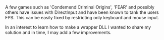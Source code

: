 A few games such as 'Condemend Criminal Origins', 'FEAR' and possibly others have issues with DirectInput and have been known to tank the users FPS. This can be easily fixed by restricting only keyboard and mouse input.

In an interest to learn how to make a wrapper DLL I wanted to share my solution and in time, I may add a few improvements.
